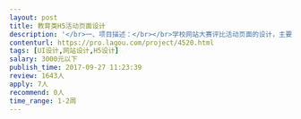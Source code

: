 ```yaml
---                
layout: post       
title: 教育类H5活动页面设计           
description: '</br>一、项目描述：</br></br>学校网站大赛评比活动页面的设计，主要是移动端的H5页面设计。活动目的是维护平台老用户的活跃度与粘性，同时能吸引更多用户入驻，所以设计方面要利于传播。由于针对的用户是全国各中小学校及相关局委，所以页面设计要正式、稳重又不失活跃。移动端主要承载学校投票、收集新用户信息、学校宣传及平台宣传的内容。</br></br>二、主要功能点：</br></br>登录、信息展示、信息填写、投票、评论、学校筛选与查询等</br></br>三、可参考产品：</br></br>相关活动投票的H5产品皆可参考</br></br>四、人员要求：</br></br>1、有H5设计经验；</br>2、有高于基础的美感和设计感；</br>3、良好的沟通能力和契约精神。</br></br>五、综述：</br></br>1、 该项目需求相对简单、逻辑与功能都不复杂；</br>2、 只有两个主要页面，需要设计时多用心，其他皆为辅助或流程性页面。</br>3、 经沟通修改后的终稿最好在10月11日前交付，最晚的deadline是10月16日上午10:00；</br>4、 预算1000~2000。</br>'     
contenturl: https://pro.lagou.com/project/4520.html      
tags: [UI设计,网站设计,H5设计]            
salary: 3000元以下          
publish_time: 2017-09-27 11:23:39         
review: 1643人                   
apply: 7人                   
recommend: 0人                   
time_range: 1-2周              
---                 
```

